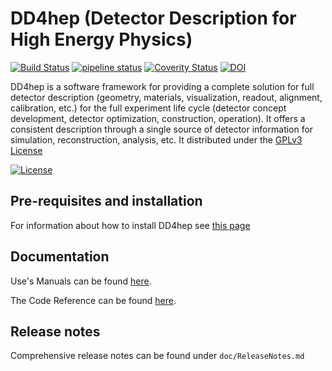 # DD4hep (Detector Description for High Energy Physics)
[![Build Status](https://travis-ci.org/AIDASoft/DD4hep.svg?branch=master)](https://travis-ci.org/AIDASoft/DD4hep)
[![pipeline status](https://gitlab.cern.ch/CLICdp/DetectorSoftware/DD4hep/badges/master/pipeline.svg)](https://gitlab.cern.ch/CLICdp/DetectorSoftware/DD4hep/commits/master)
[![Coverity Status](https://scan.coverity.com/projects/10713/badge.svg)](https://scan.coverity.com/projects/DD4hep)
[![DOI](https://zenodo.org/badge/60682190.svg)](https://zenodo.org/badge/latestdoi/60682190)

DD4hep is a software framework for providing a complete solution for full detector description (geometry, materials, visualization, readout, alignment, calibration, etc.) for the full experiment life cycle (detector concept development, detector optimization, construction, operation). It offers a consistent description through a single source of detector information for simulation, reconstruction, analysis, etc. It distributed under the [GPLv3 License](http://www.gnu.org/licenses/gpl-3.0.en.html)

[![License](https://www.gnu.org/graphics/gplv3-127x51.png)](https://www.gnu.org/licenses/gpl-3.0.en.html)

## Pre-requisites and installation
For information about how to install DD4hep see [this page](https://dd4hep.web.cern.ch/dd4hep/page/installation/)

## Documentation
Use's Manuals can be found [here](https://dd4hep.web.cern.ch/dd4hep/page/users-manual/).

The Code Reference can be found [here](https://dd4hep.web.cern.ch/dd4hep/reference/).

## Release notes
Comprehensive release notes can be found under `doc/ReleaseNotes.md`


